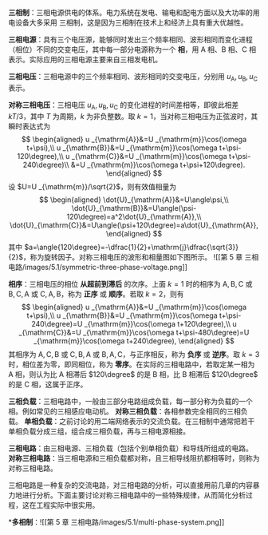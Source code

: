 **三相制**：三相电源供电的体系。电力系统在发电、输电和配电方面以及大功率的用电设备大多采用 三相制，这是因为三相制在技术上和经济上具有重大优越性。

**三相电源**：具有三个电压源，能够同时发出三个频率相同、波形相同而变化进程（相位）不同的交变电压，其中每一部分电源称为一个 **相**，用 $\mathrm{A}$ 相、$\mathrm{B}$ 相、$\mathrm{C}$ 相表示。实际应用的三相电源主要来自三相发电机。

**三相电压**：三相电源中的三个频率相同、波形相同的交变电压，分别用 $u _{\mathrm{A}},u _{\mathrm{B}},u _{\mathrm{C}}$ 表示。

**对称三相电压**：三相电压 $u _{\mathrm{A}},u _{\mathrm{B}},u _{\mathrm{C}}$ 的变化进程的时间差相等，即彼此相差 $kT/3$，其中 $T$ 为周期，$k$ 为非负整数。取 $k=1$，当对称三相电压为正弦波时，其瞬时表达式为 $$ \begin{aligned}
u _{\mathrm{A}}&=U _{\mathrm{m}}\cos(\omega t+\psi),\\
u _{\mathrm{B}}&=U _{\mathrm{m}}\cos(\omega t+\psi-120\degree),\\
u _{\mathrm{C}}&=U _{\mathrm{m}}\cos(\omega t+\psi-240\degree)\\
&=U _{\mathrm{m}}\cos(\omega t+\psi+120\degree).
\end{aligned} $$设 $U=U _{\mathrm{m}}/\sqrt{2}$，则有效值相量为 $$ \begin{aligned}
\dot{U}_{\mathrm{A}}&=U\angle\psi,\\
\dot{U}_{\mathrm{B}}&=U\angle(\psi-120\degree)=a^2\dot{U}_{\mathrm{A}},\\
\dot{U}_{\mathrm{C}}&=U\angle(\psi+120\degree)=a\dot{U}_{\mathrm{A}},
\end{aligned} $$其中 $a=\angle{120\degree}=-\dfrac{1}{2}+\mathrm{j}\dfrac{\sqrt{3}}{2}$，称为旋转因子。对称三相电压的波形和相量图如下图所示。
![[第 5 章 三相电路/images/5.1/symmetric-three-phase-voltage.png]]

**相序**：三相电压的相位 **从超前到滞后** 的次序。上面 $k=1$ 时的相序为 $\mathrm{A,B,C}$ 或 $\mathrm{B,C,A}$ 或 $\mathrm{C,A,B}$，称为 **正序** 或 **顺序**。若取 $k=2$，则有 $$ \begin{aligned}
u _{\mathrm{A}}&=U _{\mathrm{m}}\cos(\omega t+\psi),\\
u _{\mathrm{B}}&=U _{\mathrm{m}}\cos(\omega t+\psi-240\degree)=U _{\mathrm{m}}\cos(\omega t+120\degree),\\
u _{\mathrm{C}}&=U _{\mathrm{m}}\cos(\omega t+\psi-480\degree)=U _{\mathrm{m}}\cos(\omega t+240\degree),
\end{aligned} $$其相序为 $\mathrm{A,C,B}$ 或 $\mathrm{C,B,A}$ 或 $\mathrm{B,A,C}$，与正序相反，称为 **负序** 或 **逆序**。取 $k=3$ 时，相位差为零，即同相位，称为 **零序**。在实际的三相电路中，若取定某一相为 $\mathrm{A}$ 相，则认为比 $\mathrm{A}$ 相滞后 $120\degree$ 的是 $\mathrm{B}$ 相，比 $\mathrm{B}$ 相滞后 $120\degree$ 的是 $\mathrm{C}$ 相，这属于正序。

**三相负载**：三相电路中，一般由三部分电路组成负载，每一部分称为负载的一个相。例如常见的三相感应电动机。
**对称三相负载**：各相参数完全相同的三相负载。
**单相负载**：之前讨论的用二端网络表示的交流负载。在三相制中通常把若干单相负载分成三组，组合成三相负载，再与三相电源相接。

**三相电路**：由三相电源、三相负载（包括个别单相负载）和导线所组成的电路。
**对称三相电路**：当三相电源和三相负载都对称，且三相导线阻抗都相等时，则称为对称三相电路。

三相电路是一种复杂的交流电路，对三相电路的分析，可以直接用前几章的内容暴力地进行分析。下面主要讨论对称三相电路中的一些特殊规律，从而简化分析过程，这在工程实际中很实用。

\***多相制**：![[第 5 章 三相电路/images/5.1/multi-phase-system.png]]
